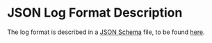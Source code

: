 # JSON Log Format Description
The log format is described in a [JSON Schema](https://json-schema.org/) file, to be found [here](Events.schema.json).
